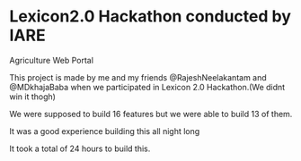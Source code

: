 # Lexicon2.0 Hackathon conducted by IARE


Agriculture Web Portal


This project is made by me and my friends @RajeshNeelakantam and @MDkhajaBaba when we participated in Lexicon 2.0 Hackathon.(We didnt win it thogh)

We were supposed to build 16 features but we were able to build 13 of them.

It was a good experience building this all night long 

It took a total of 24 hours to build this.
